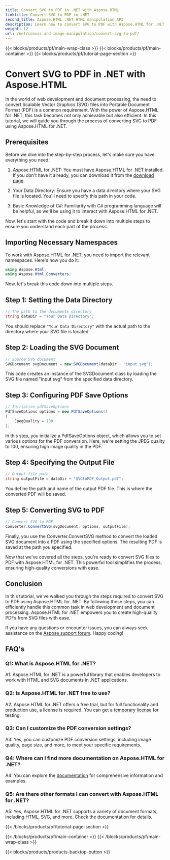 ```yaml
---
title: Convert SVG to PDF in .NET with Aspose.HTML
linktitle: Convert SVG to PDF in .NET
second_title: Aspose.HTML .NET HTML manipulation API
description: Learn how to convert SVG to PDF with Aspose.HTML for .NET. High-quality, step-by-step tutorial for efficient document processing.
weight: 12
url: /net/canvas-and-image-manipulation/convert-svg-to-pdf/
---
```


{{< blocks/products/pf/main-wrap-class >}}
{{< blocks/products/pf/main-container >}}
{{< blocks/products/pf/tutorial-page-section >}}

# Convert SVG to PDF in .NET with Aspose.HTML


In the world of web development and document processing, the need to convert Scalable Vector Graphics (SVG) files into Portable Document Format (PDF) is a common requirement. With the power of Aspose.HTML for .NET, this task becomes not only achievable but also efficient. In this tutorial, we will guide you through the process of converting SVG to PDF using Aspose.HTML for .NET. 

## Prerequisites

Before we dive into the step-by-step process, let's make sure you have everything you need:

1. Aspose.HTML for .NET: You must have Aspose.HTML for .NET installed. If you don't have it already, you can download it from the [download page](https://releases.aspose.com/html/net/).

2. Your Data Directory: Ensure you have a data directory where your SVG file is located. You'll need to specify this path in your code.

3. Basic Knowledge of C#: Familiarity with C# programming language will be helpful, as we'll be using it to interact with Aspose.HTML for .NET.

Now, let's start with the code and break it down into multiple steps to ensure you understand each part of the process.

## Importing Necessary Namespaces

To work with Aspose.HTML for .NET, you need to import the relevant namespaces. Here's how you do it:

```csharp
using Aspose.Html;
using Aspose.Html.Converters;
```

Now, let's break this code down into multiple steps.

## Step 1: Setting the Data Directory
```csharp
// The path to the documents directory
string dataDir = "Your Data Directory";
```
You should replace `"Your Data Directory"` with the actual path to the directory where your SVG file is located.

## Step 2: Loading the SVG Document
```csharp
// Source SVG document
SVGDocument svgDocument = new SVGDocument(dataDir + "input.svg");
```
This code creates an instance of the SVGDocument class by loading the SVG file named "input.svg" from the specified data directory.

## Step 3: Configuring PDF Save Options
```csharp
// Initialize pdfSaveOptions 
PdfSaveOptions options = new PdfSaveOptions()
{
	JpegQuality = 100
};
```
In this step, you initialize a PdfSaveOptions object, which allows you to set various options for the PDF conversion. Here, we're setting the JPEG quality to 100, ensuring high image quality in the PDF.

## Step 4: Specifying the Output File
```csharp
// Output file path
string outputFile = dataDir + "SVGtoPDF_Output.pdf";
```
You define the path and name of the output PDF file. This is where the converted PDF will be saved.

## Step 5: Converting SVG to PDF
```csharp
// Convert SVG to PDF
Converter.ConvertSVG(svgDocument, options, outputFile);
```
Finally, you use the Converter.ConvertSVG method to convert the loaded SVG document into a PDF using the specified options. The resulting PDF is saved at the path you specified.

Now that we've covered all the steps, you're ready to convert SVG files to PDF with Aspose.HTML for .NET. This powerful tool simplifies the process, ensuring high-quality conversions with ease.

## Conclusion

In this tutorial, we've walked you through the steps required to convert SVG to PDF using Aspose.HTML for .NET. By following these steps, you can efficiently handle this common task in web development and document processing. Aspose.HTML for .NET empowers you to create high-quality PDFs from SVG files with ease.

If you have any questions or encounter issues, you can always seek assistance on the [Aspose support forum](https://forum.aspose.com/). Happy coding!

## FAQ's

### Q1: What is Aspose.HTML for .NET?

A1: Aspose.HTML for .NET is a powerful library that enables developers to work with HTML and SVG documents in .NET applications.

### Q2: Is Aspose.HTML for .NET free to use?

A2: Aspose.HTML for .NET offers a free trial, but for full functionality and production use, a license is required. You can get a [temporary license](https://purchase.aspose.com/temporary-license/) for testing.

### Q3: Can I customize the PDF conversion settings?

A3: Yes, you can customize PDF conversion settings, including image quality, page size, and more, to meet your specific requirements.

### Q4: Where can I find more documentation on Aspose.HTML for .NET?

A4: You can explore the [documentation](https://reference.aspose.com/html/net/) for comprehensive information and examples.

### Q5: Are there other formats I can convert with Aspose.HTML for .NET?

A5: Yes, Aspose.HTML for .NET supports a variety of document formats, including HTML, SVG, and more. Check the documentation for details.

{{< /blocks/products/pf/tutorial-page-section >}}

{{< /blocks/products/pf/main-container >}}
{{< /blocks/products/pf/main-wrap-class >}}

{{< blocks/products/products-backtop-button >}}
